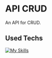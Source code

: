 # API CRUD
An API for CRUD.

## Used Techs
[![My Skills](https://skillicons.dev/icons?i=js,nodejs,vscode,git,postman)](https://skillicons.dev)
 
